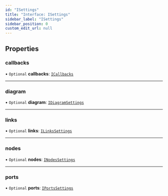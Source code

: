 ```yaml
---
id: "ISettings"
title: "Interface: ISettings"
sidebar_label: "ISettings"
sidebar_position: 0
custom_edit_url: null
---
```


## Properties

### callbacks

• `Optional` **callbacks**: [`ICallbacks`](ICallbacks.md)

___

### diagram

• `Optional` **diagram**: [`IDiagramSettings`](IDiagramSettings.md)

___

### links

• `Optional` **links**: [`ILinksSettings`](ILinksSettings.md)

___

### nodes

• `Optional` **nodes**: [`INodesSettings`](INodesSettings.md)

___

### ports

• `Optional` **ports**: [`IPortsSettings`](IPortsSettings.md)
